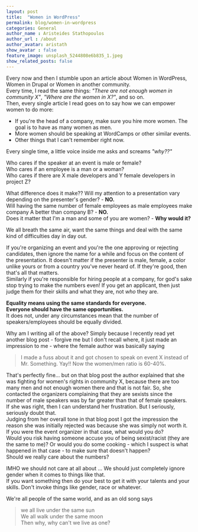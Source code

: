 ```yaml
---
layout: post
title:  "Women in WordPress"
permalink: blog/women-in-wordpress
categories: General
author_name : Aristeides Stathopoulos
author_url : /about
author_avatar: aristath
show_avatar : false
feature_image: unsplash_5244808e6b835_1.jpeg
show_related_posts: false
---
```


Every now and then I stumble upon an article about Women in WordPress, Women in Drupal or Women in another community.  
Every time, I read the same things: _"There are not enough women in community X"_, _"Where are the women in X?"_, and so on.  
Then, every single article I read goes on to say how we can empower women to do more:

* If you're the head of a company, make sure you hire more women. The goal is to have as many women as men.
* More women should be speaking at WordCamps or other similar events.
* Other things that I can't remember right now.

Every single time, a little voice inside me asks and screams _"why??"_

Who cares if the speaker at an event is male or female?  
Who cares if an employee is a man or a woman?  
Who cares if there are X male developers and Y female developers in project Z?  

What difference does it make??
Will my attention to a presentation vary depending on the presenter's gender? - **NO.**  
Will having the same number of female employees as male employees make company A better than company B? - **NO.**  
Does it matter that I'm a man and some of you are women? - **Why would it?**  

We all breath the same air, want the same things and deal with the same kind of difficulties day in day out.

If you're organizing an event and you're the one approving or rejecting candidates, then ignore the name for a while and focus on the content of the presentation. It doesn't matter if the presenter is male, female, a color unlike yours or from a country you've never heard of. If they're good, then that's all that matters.  
Similarly if you're responsible for hiring people at a company, for god's sake stop trying to make the numbers even! If you get an applicant, then just judge them for their skills and what they are, not _who_ they are.  

**Equality means using the same standards for everyone.  
Everyone should have the same opportunities.**  
It does not, under any circumstances mean that the number of speakers/employees should be equally divided.  

Why am I writing all of the above? Simply because I recently read yet another blog post - forgive me but I don't recall where, it just made an impression to me - where the female author was basically saying
> I made a fuss about it and got chosen to speak on event X instead of Mr. Something. Yay!! Now the women/men ratio is 60-40%.

That's perfectly fine... but on that blog post the author explained that she was fighting for women's rights in community X, because there are too many men and not enough women there and that is not fair. So, she contacted the organizers complaining that they are sexists since the number of male speakers was by far greater than that of female speakers.  
If she was right, then I can understand her frustration. But I seriously, seriously doubt that.  
Judging from her overall tone in that blog post I got the impression the reason she was initially rejected was because she was simply not worth it.  
If you were the event organizer in that case, what would you do?  
Would you risk having someone accuse you of being sexist/racist (they are the same to me)? Or would you do some cooking - which I suspect is what happened in that case - to make sure that doesn't happen?  
Should we really care about the numbers?

IMHO we should not care at all about ... We should just completely ignore gender when it comes to things like that.  
If you want something then do your best to get it with your talents and your skills. Don't invoke things like gender, race or whatever.  

We're all people of the same world, and as an old song says
>we all live under the same sun  
We all walk under the same moon  
Then why, why can't we live as one?  
